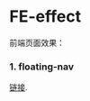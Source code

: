 # FE-effect
前端页面效果：
### 1. floating-nav
[链接](https://sd-yangrui.github.io/FE-effect/page/floating-nav.html).
